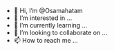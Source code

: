 - 👋 Hi, I’m @Osamahatam
- 👀 I’m interested in ...
- 🌱 I’m currently learning ...
- 💞️ I’m looking to collaborate on ...
- 📫 How to reach me ...

<!---
Osamahatam/Osamahatam is a ✨ special ✨ repository because its `README.md` (this file) appears on your GitHub profile.
You can click the Preview link to take a look at your changes.
--->
